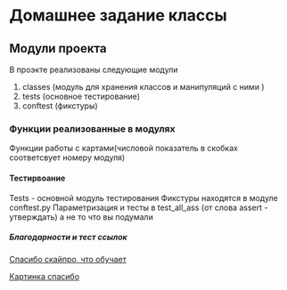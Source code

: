 # Домашнее задание классы

## Модули проекта 

В проэкте реализованы следующие модули
1. classes (модуль для хранения классов и манипуляций с ними )
2. tests (основное тестирование)
3. conftest (фикстуры)
### Функции реализованные в модулях

Функции работы с картами(числовой показатель в скобках соответсвует номеру модуля) 


#### Тестирвоание
Tests - основной модуль тестирования
Фикстуры находятся в модуле conftest.py
Параметризация и тесты в test_all_ass (от слова assert - утверждать) а не то что вы подумали


##### Благодарности и тест ссылок
[Спасибо скайпро, что обучает ](https://sky.pro/?utm_source=yandex&utm_medium=cpc&utm_campaign=n_brand_search_main_ru_yandex_93946323%7Cpl_search%7Cpr_171%7Cta_cold%7Cfu_main_landing%7Cma_academtraff%7Cown_b2c%7Cchg_performance&utm_content=ai_15317198706%7Cagi_5326320680%7Cci_93946323%7Cpi_48260074055%7Cse_none&utm_term=search%7Ckwd_---autotargeting=&roistat=direct1_search_15317198706_---autotargeting&roistat_referrer=none&roistat_pos=premium_1&yclid=9357941114785234943)

[Картинка спасибо](https://avatars.mds.yandex.net/i?id=d800e2b72f2948c4bc57bdc4f92f7fee_l-9211927-images-thumbs&n=13)